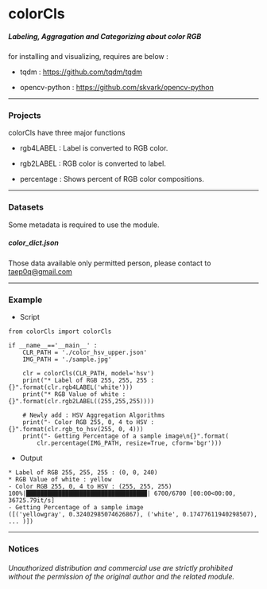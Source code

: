 # colorCls

##### Labeling, Aggragation and Categorizing about color RGB

for installing and visualizing, requires are below : 

* tqdm : https://github.com/tqdm/tqdm

* opencv-python : https://github.com/skvark/opencv-python

***

### Projects

colorCls have three major functions

* rgb4LABEL : Label is converted to RGB color.

* rgb2LABEL : RGB color is converted to label.

* percentage : Shows percent of RGB color compositions.

***

### Datasets

Some metadata is required to use the module.

##### color_dict.json

Those data available only permitted person, please contact to taep0q@gmail.com

***

### Example

* Script
```code
from colorCls import colorCls

if __name__=='__main__' :
    CLR_PATH = './color_hsv_upper.json'
    IMG_PATH = './sample.jpg'

    clr = colorCls(CLR_PATH, model='hsv')
    print("* Label of RGB 255, 255, 255 : {}".format(clr.rgb4LABEL('white')))
    print("* RGB Value of white : {}".format(clr.rgb2LABEL((255,255,255))))

    # Newly add : HSV Aggregation Algorithms
    print("- Color RGB 255, 0, 4 to HSV : {}".format(clr.rgb_to_hsv(255, 0, 4)))
    print("- Getting Percentage of a sample image\n{}".format(
        clr.percentage(IMG_PATH, resize=True, cform='bgr')))
```

* Output
```code
* Label of RGB 255, 255, 255 : (0, 0, 240)
* RGB Value of white : yellow
- Color RGB 255, 0, 4 to HSV : (255, 255, 255)
100%|██████████████████████████████████| 6700/6700 [00:00<00:00, 36725.79it/s]
- Getting Percentage of a sample image
([('yellowgray', 0.32402985074626867), ('white', 0.17477611940298507), ... )])
```

***

### Notices

###### Unauthorized distribution and commercial use are strictly prohibited without the permission of the original author and the related module.